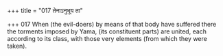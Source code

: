 +++
title = "017 तेनाऽनुभूय ता"

+++
017	When (the evil-doers) by means of that body have suffered there the torments imposed by Yama, (its constituent parts) are united, each according to its class, with those very elements (from which they were taken).